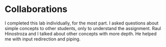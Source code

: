 # Collaborations
I completed this lab individually, for the most part.
I asked questions about simple concepts to other students, only to understand
the assignment.
Raul Hinostroza and I talked about other concepts with more depth. He helped
me with input redirection and piping.
